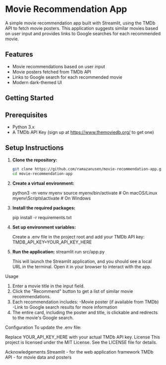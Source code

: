 # Movie Recommendation App

A simple movie recommendation app built with Streamlit, using the TMDb API to fetch movie posters. This application suggests similar movies based on user input and provides links to Google searches for each recommended movie.

## Features
- Movie recommendations based on user input
- Movie posters fetched from TMDb API
- Links to Google search for each recommended movie
- Modern dark-themed UI

## Getting Started


## Prerequisites

- Python 3.x
- A TMDb API Key (sign up at https://www.themoviedb.org/ to get one)

## Setup Instructions

1. **Clone the repository:**

   ```bash
   git clone https://github.com/ramazanusen/movie-recommendation-app.git
   cd movie-recommendation-app

2. **Create a virtual environment:**
   
   python3 -m venv myenv
   source myenv/bin/activate  # On macOS/Linux
   myenv\Scripts\activate     # On Windows

4. **Install the required packages:**
   
   pip install -r requirements.txt   

5. **Set up environment variables:**
   
   Create a .env file in the project root and add your TMDb API key:
   TMDB_API_KEY=YOUR_API_KEY_HERE

6. **Run the application:**
   streamlit run src/app.py

   This will launch the Streamlit application, and you should see a local URL in the terminal. Open it in your browser to interact with the app.

Usage
1. Enter a movie title in the input field.
2. Click the "Recommend" button to get a list of similar movie recommendations.
3. Each recommendation includes:
      -Movie poster (if available from TMDb)
      -Link to Google search results for more information
4. The entire card, including the poster and title, is clickable and redirects to the movie's Google search.


Configuration
To update the .env file:

Replace YOUR_API_KEY_HERE with your actual TMDb API key.
License
This project is licensed under the MIT License. See the LICENSE file for details.

Acknowledgements
Streamlit - for the web application framework
TMDb API - for movie data and posters
